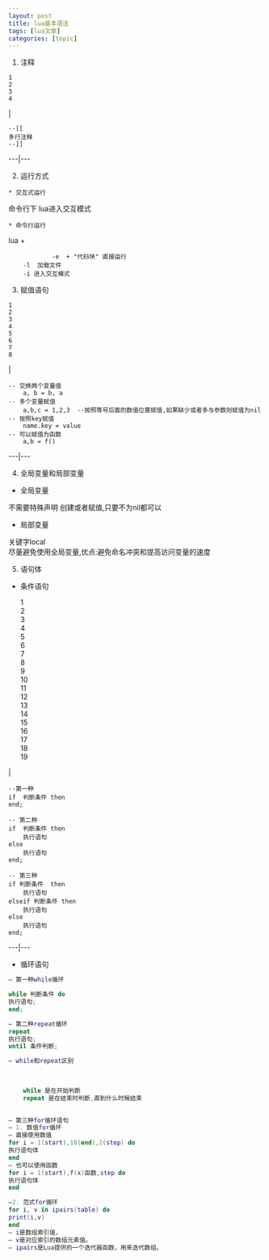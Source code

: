 ```yaml
---
layout: post
title: lua基本语法 
tags: [lua文章]
categories: [topic]
---
```

  1. 注释

    
    
    1  
    2  
    3  
    4  
    

|

    
    
      
    --[[  
    多行注释  
    --]]  
      
  
---|---  
  
  2. 运行方式

    * 交互式运行  
命令行下 lua进入交互模式

    * 命令行运行  
lua +

        
                -e  + "代码块" 直接运行
        -l  加载文件
        -i 进入交互模式
        

  3. 赋值语句

    
    
    1  
    2  
    3  
    4  
    5  
    6  
    7  
    8  
    

|

    
    
    -- 交换两个变量值  
        a, b = b, a  
    -- 多个变量赋值  
        a,b,c = 1,2,3  --按照等号后面的数值位置赋值,如果缺少或者多与参数则赋值为nil  
    -- 按照key赋值  
        name.key = value  
    -- 可以赋值为函数  
        a,b = f()  
      
  
---|---  
  
  4. 全局变量和局部变量

  * 全局变量

不需要特殊声明 创建或者赋值,只要不为nil都可以

  * 局部变量

关键字local  
尽量避免使用全局变量,优点:避免命名冲突和提高访问变量的速度

  5. 语句体

  * 条件语句

    
    
    1  
    2  
    3  
    4  
    5  
    6  
    7  
    8  
    9  
    10  
    11  
    12  
    13  
    14  
    15  
    16  
    17  
    18  
    19  
    

|

    
    
    --第一种  
    if  判断条件 then  
    end;  
      
    -- 第二种  
    if  判断条件 then  
        执行语句  
    else  
        执行语句  
    end;  
      
    -- 第三种  
    if 判断条件  then  
        执行语句  
    elseif 判断条件 then  
        执行语句  
    else  
        执行语句  
    end;  
      
  
---|---  
  
  * 循环语句

```lua  
– 第一种while循环

while 判断条件 do  
执行语句;  
end;

– 第二种repeat循环  
repeat  
执行语句;  
until 条件判断;

– while和repeat区别

    
    
    while 是在开始判断
    repeat 是在结束时判断,直到什么时候结束
    

– 第三种for循环语句  
– 1. 数值for循环  
– 直接使用数值  
for i = 1(start),10(end),2(step) do  
执行语句体  
end  
– 也可以使用函数  
for i = 1(start),f(x)函数,step do  
执行语句体  
end

–2. 范式for循环  
for i, v in ipairs(table) do  
print(i,v)  
end  
– i是数组索引值，  
– v是对应索引的数组元素值。  
– ipairs是Lua提供的一个迭代器函数，用来迭代数组。